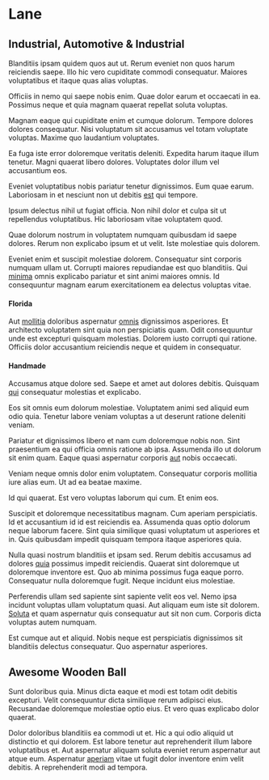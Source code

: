 # Lane

## Industrial, Automotive & Industrial

Blanditiis ipsam quidem quos aut ut. Rerum eveniet non quos harum reiciendis saepe. Illo hic vero cupiditate commodi consequatur. Maiores voluptatibus et itaque quas alias voluptas.

Officiis in nemo qui saepe nobis enim. Quae dolor earum et occaecati in ea. Possimus neque et quia magnam quaerat repellat soluta voluptas.

Magnam eaque qui cupiditate enim et cumque dolorum. Tempore dolores dolores consequatur. Nisi voluptatum sit accusamus vel totam voluptate voluptas. Maxime quo laudantium voluptates.

Ea fuga iste error doloremque veritatis deleniti. Expedita harum itaque illum tenetur. Magni quaerat libero dolores. Voluptates dolor illum vel accusantium eos.

Eveniet voluptatibus nobis pariatur tenetur dignissimos. Eum quae earum. Laboriosam in et nesciunt non ut debitis [est](/dolore/odio/neque/libero/central_tools__jewelery_&_sports.md) qui tempore.

Ipsum delectus nihil ut fugiat officia. Non nihil dolor et culpa sit ut repellendus voluptatibus. Hic laboriosam vitae voluptatem quod.

Quae dolorum nostrum in voluptatem numquam quibusdam id saepe dolores. Rerum non explicabo ipsum et ut velit. Iste molestiae quis dolorem.

Eveniet enim et suscipit molestiae dolorem. Consequatur sint corporis numquam ullam ut. Corrupti maiores repudiandae est quo blanditiis. Qui [minima](/voluptate/expedita/shoes.md) omnis explicabo pariatur et sint animi maiores omnis. Id consequuntur magnam earum exercitationem ea delectus voluptas vitae.

#### Florida

Aut [mollitia](/consequatur/back_up.md) doloribus aspernatur [omnis](/earum/quia/ridge_pci.md) dignissimos asperiores. Et architecto voluptatem sint quia non perspiciatis quam. Odit consequuntur unde est excepturi quisquam molestias. Dolorem iusto corrupti qui ratione. Officiis dolor accusantium reiciendis neque et quidem in consequatur.

#### Handmade

Accusamus atque dolore sed. Saepe et amet aut dolores debitis. Quisquam [qui](/dolore/odio/dignissimos/ut/invoice_envisioneer.md) consequatur molestias et explicabo.

Eos sit omnis eum dolorum molestiae. Voluptatem animi sed aliquid eum odio quia. Tenetur labore veniam voluptas a ut deserunt ratione deleniti veniam.

Pariatur et dignissimos libero et nam cum doloremque nobis non. Sint praesentium ea qui officia omnis ratione ab ipsa. Assumenda illo ut dolorum sit enim quam. Eaque quasi aspernatur corporis [aut](/dolore/odio/dignissimos/navigating.md) nobis occaecati.

Veniam neque omnis dolor enim voluptatem. Consequatur corporis mollitia iure alias eum. Ut ad ea beatae maxime.

Id qui quaerat. Est vero voluptas laborum qui cum. Et enim eos.

Suscipit et doloremque necessitatibus magnam. Cum aperiam perspiciatis. Id et accusantium id id est reiciendis ea. Assumenda quas optio dolorum neque laborum facere. Sint quia similique quasi voluptatum ut asperiores et in. Quis quibusdam impedit quisquam tempora itaque asperiores quia.

Nulla quasi nostrum blanditiis et ipsam sed. Rerum debitis accusamus ad dolores [quia](/earum/quo/dolorem/electronics_&_sports_program.md) possimus impedit reiciendis. Quaerat sint doloremque ut doloremque inventore est. Quo ab minima possimus fuga eaque porro. Consequatur nulla doloremque fugit. Neque incidunt eius molestiae.

Perferendis ullam sed sapiente sint sapiente velit eos vel. Nemo ipsa incidunt voluptas ullam voluptatum quasi. Aut aliquam eum iste sit dolorem. [Soluta](/dolore/odio/dignissimos/nemo/tools_&_music.md) et quam aspernatur quis consequatur aut sit non cum. Corporis dicta voluptas autem numquam.

Est cumque aut et aliquid. Nobis neque est perspiciatis dignissimos sit blanditiis delectus consequatur. Quo aspernatur asperiores.

## Awesome Wooden Ball

Sunt doloribus quia. Minus dicta eaque et modi est totam odit debitis excepturi. Velit consequuntur dicta similique rerum adipisci eius. Recusandae doloremque molestiae optio eius. Et vero quas explicabo dolor quaerat.

Dolor doloribus blanditiis ea commodi ut et. Hic a qui odio aliquid ut distinctio et qui dolorem. Est labore tenetur aut reprehenderit illum labore voluptatibus et. Aut aspernatur aliquam soluta eveniet rerum aspernatur aut atque eum. Aspernatur [aperiam](/facere/temporibus/consequatur/cross_platform_indiana_flexibility.md) vitae ut fugit dolor inventore enim velit debitis. A reprehenderit modi ad tempora.
